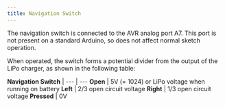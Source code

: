 ```yaml
---
title: Navigation Switch
---
```


The navigation switch is connected to the AVR analog port A7. This port is not present on a standard Arduino, so does not affect normal sketch operation.

When operated, the switch forms a potential divider from the output of the LiPo charger, as shown in the following table:

 **Navigation Switch** | 
--- | ---
**Open** | 5V (= 1024) or LiPo voltage when running on battery
**Left** | 2/3 open circuit voltage
**Right** | 1/3 open circuit voltage
**Pressed** | 0V
